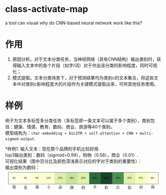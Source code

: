 # class-activate-map
a tool can visual why do CNN-based neural network work like this?

# 作用
1. 原因分析。对于文本分类任务，当神经网络（具有CNN结构）输出类别时，获得输入文本中的各个片段（如字/词）对于作出该分类的影响程度，同时可视化；  
2. 模式提取。文本分类场景下，对于预测结果均为类别c的文本集合，将这些文本中对类别c影响程度大的片段作为关键模式提取出来，可供其他任务使用。  
# 样例
例子为文本多标签多分类任务（多标签即一条文本可以属于多个类别），类别包括：健康、情感、教育、数码、商业、旅游等40个类别。  
模型结构为：`char-embedding + biLSTM + self-attention + CNN + multi-sigmod-output`. 

*样例1. 
输入文本：现在那个品牌的手机比较好用.  
top3输出类别：数码（sigmod=0.99），购物（0.58），商业（0.01）.  
可视化结果（图中百分比及颜色深浅表示对应的字对于类别的重要性）：   
输出类别为数码：   
![](https://github.com/sciencefren/class-activate-map/blob/master/example_imgs/example2_数码.png)  
